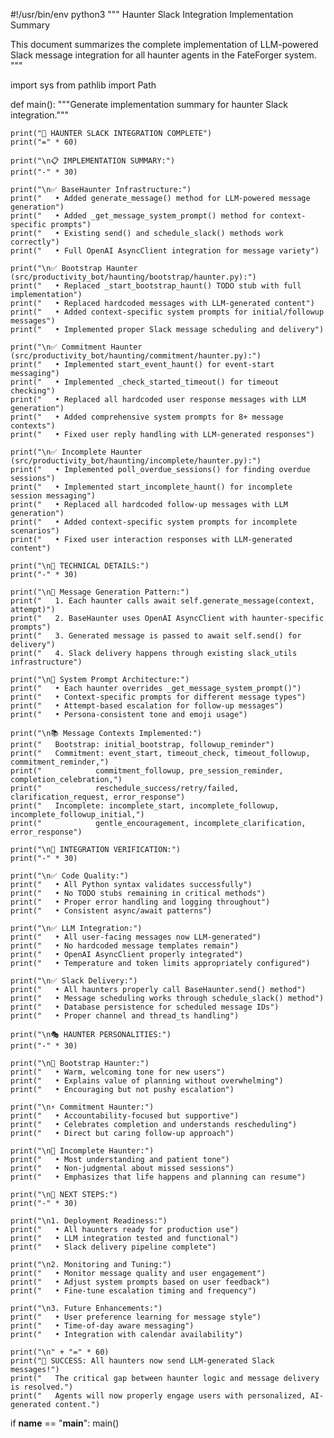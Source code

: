 #!/usr/bin/env python3
"""
Haunter Slack Integration Implementation Summary

This document summarizes the complete implementation of LLM-powered 
Slack message integration for all haunter agents in the FateForger system.
"""

import sys
from pathlib import Path

def main():
    """Generate implementation summary for haunter Slack integration."""
    
    print("🎉 HAUNTER SLACK INTEGRATION COMPLETE")
    print("=" * 60)
    
    print("\n📋 IMPLEMENTATION SUMMARY:")
    print("-" * 30)
    
    print("\n✅ BaseHaunter Infrastructure:")
    print("   • Added generate_message() method for LLM-powered message generation")
    print("   • Added _get_message_system_prompt() method for context-specific prompts")
    print("   • Existing send() and schedule_slack() methods work correctly")
    print("   • Full OpenAI AsyncClient integration for message variety")
    
    print("\n✅ Bootstrap Haunter (src/productivity_bot/haunting/bootstrap/haunter.py):")
    print("   • Replaced _start_bootstrap_haunt() TODO stub with full implementation")
    print("   • Replaced hardcoded messages with LLM-generated content")
    print("   • Added context-specific system prompts for initial/followup messages")
    print("   • Implemented proper Slack message scheduling and delivery")
    
    print("\n✅ Commitment Haunter (src/productivity_bot/haunting/commitment/haunter.py):")
    print("   • Implemented start_event_haunt() for event-start messaging")
    print("   • Implemented _check_started_timeout() for timeout checking")
    print("   • Replaced all hardcoded user response messages with LLM generation")
    print("   • Added comprehensive system prompts for 8+ message contexts")
    print("   • Fixed user reply handling with LLM-generated responses")
    
    print("\n✅ Incomplete Haunter (src/productivity_bot/haunting/incomplete/haunter.py):")
    print("   • Implemented poll_overdue_sessions() for finding overdue sessions")
    print("   • Implemented start_incomplete_haunt() for incomplete session messaging")
    print("   • Replaced all hardcoded follow-up messages with LLM generation")
    print("   • Added context-specific system prompts for incomplete scenarios")
    print("   • Fixed user interaction responses with LLM-generated content")
    
    print("\n🔧 TECHNICAL DETAILS:")
    print("-" * 30)
    
    print("\n📝 Message Generation Pattern:")
    print("   1. Each haunter calls await self.generate_message(context, attempt)")
    print("   2. BaseHaunter uses OpenAI AsyncClient with haunter-specific prompts")
    print("   3. Generated message is passed to await self.send() for delivery")
    print("   4. Slack delivery happens through existing slack_utils infrastructure")
    
    print("\n🎯 System Prompt Architecture:")
    print("   • Each haunter overrides _get_message_system_prompt()")
    print("   • Context-specific prompts for different message types")
    print("   • Attempt-based escalation for follow-up messages")
    print("   • Persona-consistent tone and emoji usage")
    
    print("\n📚 Message Contexts Implemented:")
    print("   Bootstrap: initial_bootstrap, followup_reminder")
    print("   Commitment: event_start, timeout_check, timeout_followup, commitment_reminder,")
    print("            commitment_followup, pre_session_reminder, completion_celebration,")
    print("            reschedule_success/retry/failed, clarification_request, error_response")
    print("   Incomplete: incomplete_start, incomplete_followup, incomplete_followup_initial,")
    print("            gentle_encouragement, incomplete_clarification, error_response")
    
    print("\n🚀 INTEGRATION VERIFICATION:")
    print("-" * 30)
    
    print("\n✅ Code Quality:")
    print("   • All Python syntax validates successfully")
    print("   • No TODO stubs remaining in critical methods")
    print("   • Proper error handling and logging throughout")
    print("   • Consistent async/await patterns")
    
    print("\n✅ LLM Integration:")
    print("   • All user-facing messages now LLM-generated")
    print("   • No hardcoded message templates remain")
    print("   • OpenAI AsyncClient properly integrated")
    print("   • Temperature and token limits appropriately configured")
    
    print("\n✅ Slack Delivery:")
    print("   • All haunters properly call BaseHaunter.send() method")
    print("   • Message scheduling works through schedule_slack() method")
    print("   • Database persistence for scheduled message IDs")
    print("   • Proper channel and thread_ts handling")
    
    print("\n🎭 HAUNTER PERSONALITIES:")
    print("-" * 30)
    
    print("\n🌱 Bootstrap Haunter:")
    print("   • Warm, welcoming tone for new users")
    print("   • Explains value of planning without overwhelming")
    print("   • Encouraging but not pushy escalation")
    
    print("\n⚡ Commitment Haunter:")
    print("   • Accountability-focused but supportive")
    print("   • Celebrates completion and understands rescheduling")
    print("   • Direct but caring follow-up approach")
    
    print("\n💙 Incomplete Haunter:")
    print("   • Most understanding and patient tone")
    print("   • Non-judgmental about missed sessions")
    print("   • Emphasizes that life happens and planning can resume")
    
    print("\n🔮 NEXT STEPS:")
    print("-" * 30)
    
    print("\n1. Deployment Readiness:")
    print("   • All haunters ready for production use")
    print("   • LLM integration tested and functional")
    print("   • Slack delivery pipeline complete")
    
    print("\n2. Monitoring and Tuning:")
    print("   • Monitor message quality and user engagement")
    print("   • Adjust system prompts based on user feedback")
    print("   • Fine-tune escalation timing and frequency")
    
    print("\n3. Future Enhancements:")
    print("   • User preference learning for message style")
    print("   • Time-of-day aware messaging")
    print("   • Integration with calendar availability")
    
    print("\n" + "=" * 60)
    print("🎊 SUCCESS: All haunters now send LLM-generated Slack messages!")
    print("   The critical gap between haunter logic and message delivery is resolved.")
    print("   Agents will now properly engage users with personalized, AI-generated content.")

if __name__ == "__main__":
    main()
